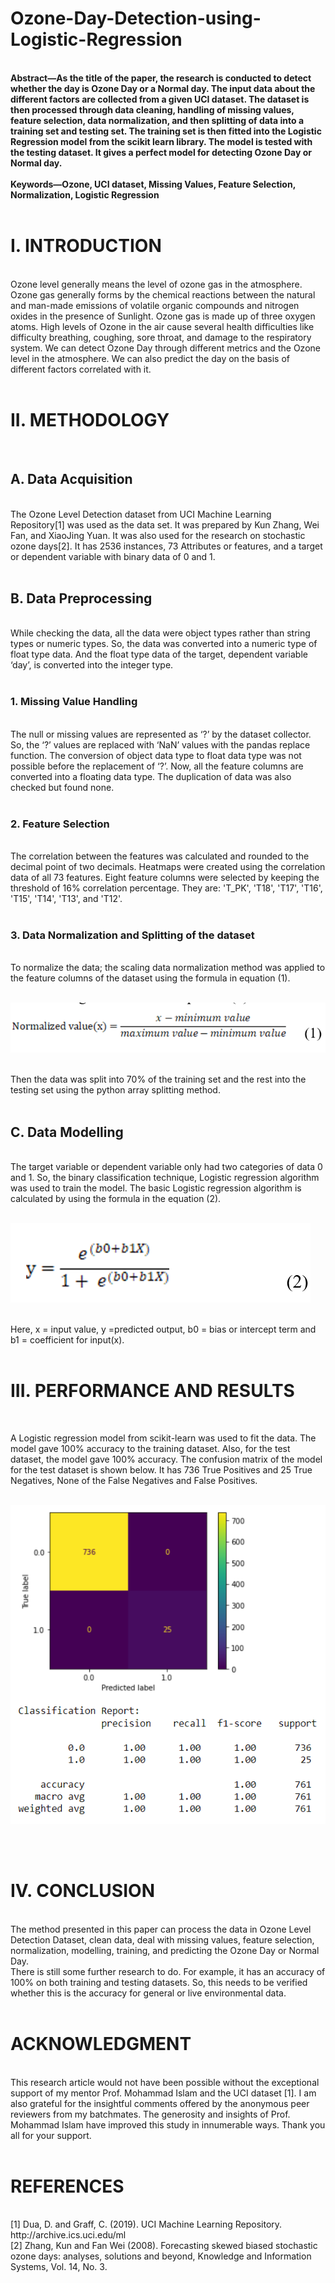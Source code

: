 # Ozone-Day-Detection-using-Logistic-Regression<br/>
<br/>
<b> Abstract—As the title of the paper, the research is conducted to detect whether the day is Ozone Day or a Normal day. The input data about the different factors are collected from a given UCI dataset. The dataset is then processed through data cleaning, handling of missing values, feature selection, data normalization, and then splitting of data into a training set and testing set. The training set is then fitted into the Logistic Regression model from the scikit learn library. The model is tested with the testing dataset. It gives a perfect model for detecting Ozone Day or Normal day.<br/><br/>
Keywords—Ozone, UCI dataset, Missing Values, Feature Selection, Normalization, Logistic Regression </b><br/><br/>

<h1>I.	INTRODUCTION</h1><br/>
Ozone level generally means the level of ozone gas in the atmosphere. Ozone gas generally forms by the chemical reactions between the natural and man-made emissions of volatile organic compounds and nitrogen oxides in the presence of Sunlight. Ozone gas is made up of three oxygen atoms. High levels of Ozone in the air cause several health difficulties like difficulty breathing, coughing, sore throat, and damage to the respiratory system. We can detect Ozone Day through different metrics and the Ozone level in the atmosphere. We can also predict the day on the basis of different factors correlated with it.<br/><br/>

<h1>II.	METHODOLOGY</h1><br/>

<h2>A.	Data Acquisition</h2><br/>
The Ozone Level Detection dataset from UCI Machine Learning Repository[1] was used as the data set. It was prepared by Kun Zhang, Wei Fan, and XiaoJing Yuan. It was also used for the research on stochastic ozone days[2]. It has 2536 instances, 73 Attributes or features, and a target or dependent variable with binary data of 0 and 1. <br/><br/>

<h2>B.	Data Preprocessing</h2><br/>
While checking the data, all the data were object types rather than string types or numeric types. So, the data was converted into a numeric type of float type data. And the float type data of the target, dependent variable ‘day’, is converted into the integer type.<br/><br/>

<h3>1.	Missing Value Handling</h3><br/>
The null or missing values are represented as ‘?’ by the dataset collector. So, the ‘?’ values are replaced with ‘NaN’ values with the pandas replace function. The conversion of object data type to float data type was not possible before the replacement of ‘?’. Now, all the feature columns are converted into a floating data type. The duplication of data was also checked but found none.<br/><br/>

<h3>2.	Feature Selection</h3><br/>
The correlation between the features was calculated and rounded to the decimal point of two decimals. Heatmaps were created using the correlation data of all 73 features. Eight feature columns were selected by keeping the threshold of 16% correlation percentage. They are: 'T_PK', 'T18', 'T17', 'T16', 'T15', 'T14', 'T13', and 'T12'.  <br/><br/>

<h3>3.	Data Normalization and Splitting of the dataset</h3><br/>
To normalize the data; the scaling data normalization method was applied to the feature columns of the dataset using the formula in equation (1).<br/><br/>
                   
![Normalization_equation](https://github.com/samirkhanal35/Ozone-Day-Detection-using-Logistic-Regression/blob/main/equation_1.png)

<br/>
Then the data was split into 70% of the training set and the rest into the testing set using the python array splitting method.<br/><br/>

<h2>C.	Data Modelling</h2><br/>
The target variable or dependent variable only had two categories of data 0 and 1. So, the binary classification technique, Logistic regression algorithm was used to train the model. The basic Logistic regression algorithm is calculated by using the formula in the equation (2). <br/><br/>

 ![Logistic_equation_2](https://github.com/samirkhanal35/Ozone-Day-Detection-using-Logistic-Regression/blob/main/equation_2.png)
 
<br/>
Here, x = input value, y =predicted output, b0 = bias or intercept term and b1 = coefficient for input(x).<br/><br/>

<h1>III.	PERFORMANCE AND RESULTS</h1><br/>


A Logistic regression model from scikit-learn was used to fit the data. The model gave 100% accuracy to the training dataset. Also, for the test dataset, the model gave 100% accuracy. The confusion matrix of the model for the test dataset is shown below. It has 736 True Positives and 25 True Negatives, None of the False Negatives and  False Positives.<br/><br/>

![confusion_matrix](https://github.com/samirkhanal35/Ozone-Day-Detection-using-Logistic-Regression/blob/main/confusion_matrix.png)
  
  <br/><br/>
<h1>IV.	CONCLUSION</h1><br/>
The method presented in this paper can process the data in Ozone Level Detection Dataset, clean data, deal with missing values, feature selection, normalization, modelling, training, and predicting the Ozone Day or Normal Day.<br/>
There is still some further research to do. For example, it has an accuracy of 100% on both training and testing datasets. So, this needs to be verified whether this is the accuracy for general or live environmental data.<br/><br/>

<h1>ACKNOWLEDGMENT </h1><br/>
This research article would not have been possible without the exceptional support of my mentor Prof. Mohammad Islam and the UCI dataset [1]. I am also grateful for the insightful comments offered by the anonymous peer reviewers from my batchmates. The generosity and insights of  Prof. Mohammad Islam have improved this study in innumerable ways. Thank you all for your support. <br/><br/>

<h1>REFERENCES</h1><br/>
[1]	Dua, D. and Graff, C. (2019). UCI Machine Learning Repository. http://archive.ics.uci.edu/ml<br/>
[2]	Zhang, Kun and Fan Wei (2008). Forecasting skewed biased stochastic ozone days: analyses, solutions and beyond, Knowledge and Information Systems, Vol. 14, No. 3.<br/>
